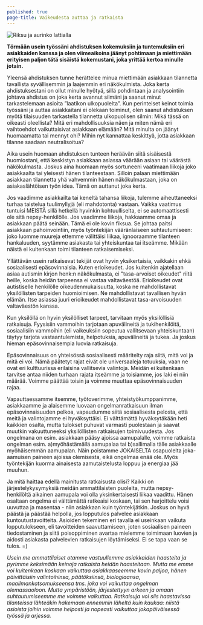 ```yaml
---
published: true
page-title: Vaikeudesta auttaa ja ratkaista
---
```



![Riksu ja aurinko lattialla]({{site.baseurl}}/uploaded-images/riksu-ja-aurinko-lattialla.jpeg)

**Törmään usein työssäni ahdistuksen kokemuksiin ja tuntemuksiin eri asiakkaiden kanssa ja olen viimeaikoina jäänyt pohtimaan ja miettimään erityisen paljon tätä sisäistä kokemustani, joka yrittää kertoa minulle jotain.**

Yleensä ahdistuksen tunne herättelee minua miettimään asiakkaan tilannetta tavallista syvällisemmin ja laajemmin eri näkökulmista. Joka kerta ahdistuksestani on ollut minulle hyötyä, sillä pohdintaan ja analysointiin johtava ahdistus on joka kerta avannut silmäni ja saanut minut tarkastelemaan asioita ”laatikon ulkopuolelta”. Kun perinteiset keinot toimia työssäni ja auttaa asiakkaitani ei olekaan toiminut, olen saanut ahdistuksen myötä tilaisuuden tarkastella tilannetta ulkopuolisen silmin: Mikä tässä on oikeasti oleellista? Mitä eri mahdollisuuksia näen ja miten nämä eri vaihtoehdot vaikuttaisivat asiakkaan elämään? Mitä minulta on jäänyt huomaamatta tai mennyt ohi? Mihin nyt kannattaa keskittyä, jotta asiakkaan tilanne saadaan neutralisoitua?

Aika usein huomaan ahdistuksen tunteen heräävän siitä sisäisestä huomiostani, että keskistyn asiakkaan asiassa väärään asiaan tai väärästä näkökulmasta. Joskus aina huomaan myös sortuneeni vaatimaan liikoja joko asiakkaalta tai yleisesti hänen tilanteestaan. Silloin palaan miettimään asiakkaan tilannetta yhä vahvemmin hänen näkökulmastaan, joka on asiakaslähtöisen työn idea. Tämä on auttanut joka kerta.

Jos vaadimme asiakkailta tai keneltä tahansa liikoja, tulemme aiheuttaneeksi turhaa taistelua tuulimyllyjä (eli mahdotonta) vastaan. Vaikka vaatimus tuntuisi MEISTÄ sillä hetkellä hyvinkin kohtuulliselta, ei se automaattisesti ole sitä nepsy-henkilölle. Jos vaadimme liikoja, hakkaamme omaa ja asiakkaan päätä seinään. Tämä ei ole kovin fiksua. Se johtaa paitsi asiakkaan pahoinvointiin, myös työntekijän vääränlaiseen suhtautumiseen: joko luomme muureja ettemme välittäisi liikaa, ignooraamme tilanteen hankaluuden, syytämme asiakasta tai yhteiskuntaa tai itseämme. Mikään näistä ei kuitenkaan toimi tilanteen ratkaisemiseksi.

Yllättävän usein ratkaisevat tekijät ovat hyvin yksikertaisia, vaikkakin ehkä sosiaalisesti epäsovinnaisia. Kuten erioikeudet. Jos kuitenkin ajatellaan asiaa autismin kirjon henk:n näkökulmasta, ei "tasa-arvoiset oikeudet" riitä heille, koska heidän tarpeensa ei vastaa valtaväestöä. Erioikeudet ovat autistiselle henkilölle oikeudenmukaisuutta, koska ne mahdollistavat yksilöllisten tarpeiden huomioimisen. Ne mahdollistavat tavallisen hyvän elämän. Itse asiassa juuri erioikeudet mahdollistavat tasa-arvoisuuden valtaväestön kanssa.

Kun yksilöllä on hyvin yksilölliset tarpeet, tarvitaan myös yksilöllisiä ratkaisuja. Fyysisiin vammoihin tarjotaan apuvälineitä ja tukihenkilöitä, sosiaalisiin vammoihin (eli vaikeuksiin sopeutua vallitsevaan yhteiskuntaan) täytyy tarjota vastaantulemista, helpotuksia, apuvälineitä ja tukea. Ja joskus hieman epäsovinnaisempia luovia ratkaisuja.

Epäsovinnaisuus on yhteisössä sosiaalisesti määritelty raja siitä, mitä voi ja mitä ei voi. Nämä päätetyt rajat eivät ole universaaleja totuuksia, vaan ne ovat eri kulttuurissa erilaisina vallitsevia valintoja. Meidän ei kuitenkaan tarvitse antaa niiden turhaan rajata itseämme ja toisiamme, jos laki ei niin määrää. Voimme päättää toisin ja voimme muuttaa epäsovinnaisuuden rajaa.

Vapauttaessamme itsemme, työtoverimme, yhteistyökumppanimme, asiakkaamme ja alaisemme luovaan ongelmanratkaisuun ilman epäsovinnaisuuden pelkoa, vapaudumme siitä sosiaalisesta pelosta, että meitä ja valintojamme ei hyväksyttäisi. Ei välttämättä hyväksytäkään heti kaikkien osalta, mutta tulokset puhuvat varmasti puolestaan ja saavat muutkin vakuuttuneeksi yksilöllisten ratkaisujen toimivuudesta. Jos ongelmana on esim. asiakkaan pääsy ajoissa aamupalalle, voimme ratkaista ongelman esim. a)myöhästämällä aamupalaa tai b)sallimalla tälle asiakkaalle myöhäisemmän aamupalan. Näin poistamme JOKAISELTA osapuolelta joka-aamuisen paineen ajoissa olemisesta, eikä ongelmaa enää ole. Myös työntekijän kuorma ainaisesta aamutaistelusta loppuu ja energiaa jää muuhun.

Ja mitä haittaa edellä mainitusta ratkaisusta olisi? Kaikki on järjestelykysymyksiä meidän ammattilaisten puolelta, mutta nepsy-henkilöltä aikainen aamupala voi olla yksinkertaisesti liikaa vaadittu. Hänen osaltaan ongelma ei välttämättä ratkeaisi koskaan, tai sen harjoittelu voisi uuvuttaa ja masentaa - niin asiakkaan kuin työntekijätkin. Joskus on hyvä päästä ja päästää helpolla, jos lopputulos palvelee asiakkaan kuntoutustavoitteita. Asioiden tekeminen eri tavalla ei useinkaan vaikuta lopputulokseen, eli tavoitteiden saavuttamiseen, joten sosiaalisen paineen tiedostaminen ja siitä poisoppiminen avartaa mielemme toimimaan luovien ja aidosti asiakasta palvelevien ratkaisujen löytämiseksi. Ei se tapa vaan se tulos. =)

_Usein me ammattilaiset otamme vastuullemme asiakkaiden haasteita ja pyrimme keksimään keinoja ratkaista heidän haasteitaan. Mutta me emme voi kuitenkaan koskaan vaikuttaa asiakkaaseemme kovin paljoa, hänen päivittäisiin valintoihinsa, päätöksiinsä, biologiaansa, maailmankatsomukseensa tms. joka voi vaikuttaa ongelman olemassaoloon. Mutta ympäristöön, järjestettyyn arkeen ja omaan suhtautumiseemme me voimme vaikuttaa. Ratkaisuja voi siis haastavissa tilanteissa lähteäkin hakemaan ennemmin läheltä kuin kaukaa: niistä asioista joihin voimme helposti ja nopeasti vaikuttaa jokapäiväisessä työssä ja arjessa._
